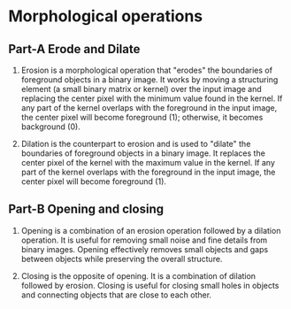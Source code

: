 # Morphological operations

## Part-A Erode and Dilate
1. Erosion is a morphological operation that "erodes" the boundaries of foreground objects in a binary image. It works by moving a structuring element (a small binary matrix or kernel) over the input image and replacing the center pixel with the minimum value found in the kernel. If any part of the kernel overlaps with the foreground in the input image, the center pixel will become foreground (1); otherwise, it becomes background (0).

2. Dilation is the counterpart to erosion and is used to "dilate" the boundaries of foreground objects in a binary image. It replaces the center pixel of the kernel with the maximum value in the kernel. If any part of the kernel overlaps with the foreground in the input image, the center pixel will become foreground (1).

## Part-B Opening and closing
1. Opening is a combination of an erosion operation followed by a dilation operation. It is useful for removing small noise and fine details from binary images. Opening effectively removes small objects and gaps between objects while preserving the overall structure.

2. Closing is the opposite of opening. It is a combination of dilation followed by erosion. Closing is useful for closing small holes in objects and connecting objects that are close to each other.